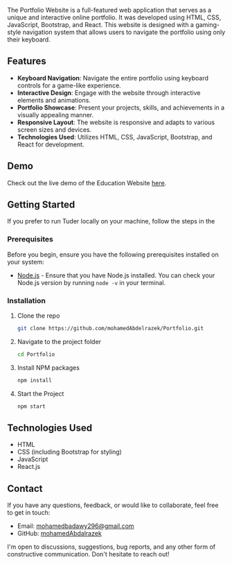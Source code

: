 The Portfolio Website is a full-featured web application that serves as a unique and interactive online portfolio. It was developed using HTML, CSS, JavaScript, Bootstrap, and React. This website is designed with a gaming-style navigation system that allows users to navigate the portfolio using only their keyboard.



## Features

- **Keyboard Navigation**: Navigate the entire portfolio using keyboard controls for a game-like experience.
- **Interactive Design**: Engage with the website through interactive elements and animations.
- **Portfolio Showcase**: Present your projects, skills, and achievements in a visually appealing manner.
- **Responsive Layout**: The website is responsive and adapts to various screen sizes and devices.
- **Technologies Used**: Utilizes HTML, CSS, JavaScript, Bootstrap, and React for development.

## Demo

Check out the live demo of the Education Website [here](https://mohamedabdalrazek.github.io/Portfolio/).


## Getting Started

If you prefer to run Tuder locally on your machine, follow the steps in the

### Prerequisites

Before you begin, ensure you have the following prerequisites installed on your system:

- [Node.js](https://nodejs.org/) - Ensure that you have Node.js installed. You can check your Node.js version by running `node -v` in your terminal.

### Installation

1. Clone the repo
   ```sh
   git clone https://github.com/mohamedAbdelrazek/Portfolio.git
   ```
2. Navigate to the project folder
   ```sh
   cd Portfolio
   ```
3. Install NPM packages
   ```sh
   npm install
   ```
4. Start the Project
   ```js
   npm start
   ```


## Technologies Used

- HTML
- CSS (including Bootstrap for styling)
- JavaScript
- React.js
  
## Contact

If you have any questions, feedback, or would like to collaborate, feel free to get in touch:

- Email: [mohamedbadawy296@gmail.com](mailto:mohamedbadawy296@gmail.com)
- GitHub: [mohamedAbdalrazek](https://github.com/mohamedAbdalrazek)

I'm open to discussions, suggestions, bug reports, and any other form of constructive communication. Don't hesitate to reach out!
